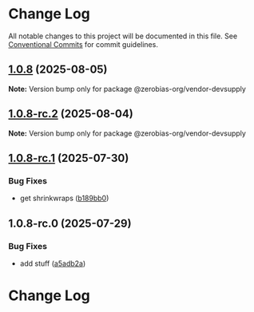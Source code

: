 # Change Log

All notable changes to this project will be documented in this file.
See [Conventional Commits](https://conventionalcommits.org) for commit guidelines.

## [1.0.8](https://github.com/zerobias-org/vendor/compare/@zerobias-org/vendor-devsupply@1.0.8-rc.2...@zerobias-org/vendor-devsupply@1.0.8) (2025-08-05)

**Note:** Version bump only for package @zerobias-org/vendor-devsupply





## [1.0.8-rc.2](https://github.com/zerobias-org/vendor/compare/@zerobias-org/vendor-devsupply@1.0.8-rc.1...@zerobias-org/vendor-devsupply@1.0.8-rc.2) (2025-08-04)

**Note:** Version bump only for package @zerobias-org/vendor-devsupply





## [1.0.8-rc.1](https://github.com/zerobias-org/vendor/compare/@zerobias-org/vendor-devsupply@1.0.8-rc.0...@zerobias-org/vendor-devsupply@1.0.8-rc.1) (2025-07-30)


### Bug Fixes

* get shrinkwraps ([b189bb0](https://github.com/zerobias-org/vendor/commit/b189bb0cf53ad66427530ccc0eab7824527942d3))





## 1.0.8-rc.0 (2025-07-29)


### Bug Fixes

* add stuff ([a5adb2a](https://github.com/zerobias-org/vendor/commit/a5adb2aecd0670c42e9077affecb6a047bf30fc6))





# Change Log
